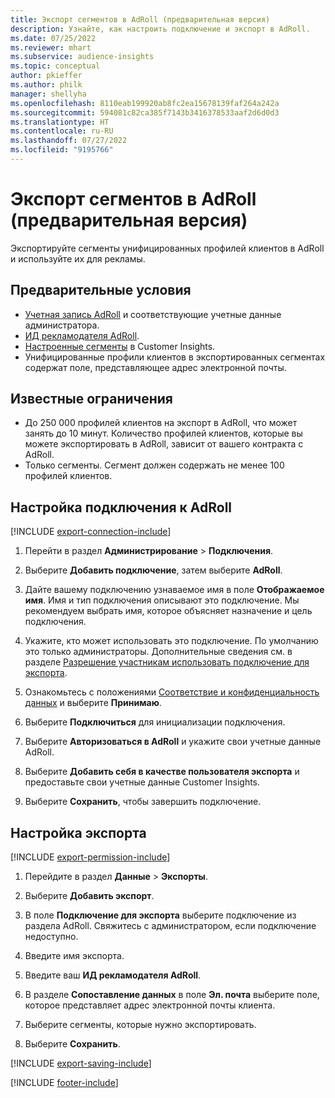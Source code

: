 ```yaml
---
title: Экспорт сегментов в AdRoll (предварительная версия)
description: Узнайте, как настроить подключение и экспорт в AdRoll.
ms.date: 07/25/2022
ms.reviewer: mhart
ms.subservice: audience-insights
ms.topic: conceptual
author: pkieffer
ms.author: philk
manager: shellyha
ms.openlocfilehash: 8110eab199920ab8fc2ea15678139faf264a242a
ms.sourcegitcommit: 594081c82ca385f7143b3416378533aaf2d6d0d3
ms.translationtype: HT
ms.contentlocale: ru-RU
ms.lasthandoff: 07/27/2022
ms.locfileid: "9195766"
---
```

# <a name="export-segments-to-adroll-preview"></a>Экспорт сегментов в AdRoll (предварительная версия)

Экспортируйте сегменты унифицированных профилей клиентов в AdRoll и используйте их для рекламы.

## <a name="prerequisites"></a>Предварительные условия

- [Учетная запись AdRoll](https://www.adroll.com/) и соответствующие учетные данные администратора.
- [ИД рекламодателя AdRoll](https://help.adroll.com/hc/articles/212011838-Advertiser-Profiles).
- [Настроенные сегменты](segments.md) в Customer Insights.
- Унифицированные профили клиентов в экспортированных сегментах содержат поле, представляющее адрес электронной почты.

## <a name="known-limitations"></a>Известные ограничения

- До 250 000 профилей клиентов на экспорт в AdRoll, что может занять до 10 минут. Количество профилей клиентов, которые вы можете экспортировать в AdRoll, зависит от вашего контракта с AdRoll.
- Только сегменты. Сегмент должен содержать не менее 100 профилей клиентов.

## <a name="set-up-connection-to-adroll"></a>Настройка подключения к AdRoll

[!INCLUDE [export-connection-include](includes/export-connection-admn.md)]

1. Перейти в раздел **Администрирование** > **Подключения**.

1. Выберите **Добавить подключение**, затем выберите **AdRoll**.

1. Дайте вашему подключению узнаваемое имя в поле **Отображаемое имя**. Имя и тип подключения описывают это подключение. Мы рекомендуем выбрать имя, которое объясняет назначение и цель подключения.

1. Укажите, кто может использовать это подключение. По умолчанию это только администраторы. Дополнительные сведения см. в разделе [Разрешение участникам использовать подключение для экспорта](connections.md#allow-contributors-to-use-a-connection-for-exports).

1. Ознакомьтесь с положениями [Соответствие и конфиденциальность данных](connections.md#data-privacy-and-compliance) и выберите **Принимаю**.

1. Выберите **Подключиться** для инициализации подключения.

1. Выберите **Авторизоваться в AdRoll** и укажите свои учетные данные AdRoll.

1. Выберите **Добавить себя в качестве пользователя экспорта** и предоставьте свои учетные данные Customer Insights.

1. Выберите **Сохранить**, чтобы завершить подключение.

## <a name="configure-an-export"></a>Настройка экспорта

[!INCLUDE [export-permission-include](includes/export-permission.md)]

1. Перейдите в раздел **Данные** > **Экспорты**.

1. Выберите **Добавить экспорт**.

1. В поле **Подключение для экспорта** выберите подключение из раздела AdRoll. Свяжитесь с администратором, если подключение недоступно.

1. Введите имя экспорта.

1. Введите ваш **ИД рекламодателя AdRoll**.

1. В разделе **Сопоставление данных** в поле **Эл. почта** выберите поле, которое представляет адрес электронной почты клиента.

1. Выберите сегменты, которые нужно экспортировать.

1. Выберите **Сохранить**.

[!INCLUDE [export-saving-include](includes/export-saving.md)]

[!INCLUDE [footer-include](includes/footer-banner.md)]
